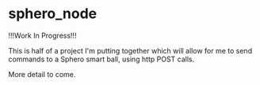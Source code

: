# sphero_node

!!!Work In Progress!!!

This is half of a project I'm putting together which will allow for me to send commands to a Sphero smart ball, using http POST calls.

More detail to come.

